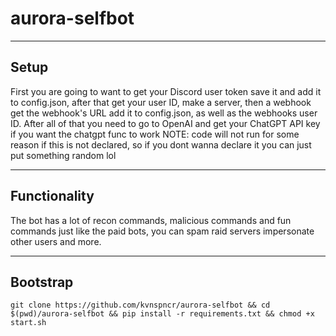 <h1>aurora-selfbot</h1>
<hr> 
<h2>Setup</h2>
<p>First you are going to want to get your Discord user token save it and add it to config.json, after that get your user ID, make a server, then a webhook get the webhook's URL add it to config.json, as well as the webhooks user ID. After all of that you need to go to OpenAI and get your ChatGPT API key if you want the chatgpt func to work NOTE: code will not run for some reason if this is not declared, so if you dont wanna declare it you can just put something random lol</p>
<hr>
<h2>Functionality</h2>
<p>The bot has a lot of recon commands, malicious commands and fun commands just like the paid bots, you can spam raid servers impersonate other users and more.</p>
<hr>
<h2>Bootstrap</h2>
<code>git clone https://github.com/kvnspncr/aurora-selfbot && cd $(pwd)/aurora-selfbot && pip install -r requirements.txt && chmod +x start.sh</code>
